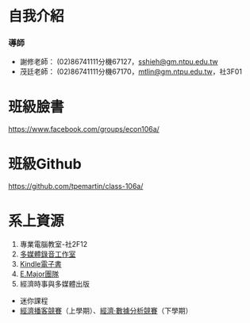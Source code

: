 # 自我介紹
### 導師
- 謝修老師：  (02)86741111分機67127，sshieh@gm.ntpu.edu.tw
- 茂廷老師：  (02)86741111分機67170，mtlin@gm.ntpu.edu.tw，社3F01

# 班級臉書
https://www.facebook.com/groups/econ106a/

# 班級Github
https://github.com/tpemartin/class-106a/

# 系上資源  
1. 專業電腦教室-社2F12
2. [多媒體錄音工作室](http://www.ntpu.edu.tw/econ/news/news_more.php?id=404)  
3. [Kindle電子書](http://www.ntpu.edu.tw/econ/news/news_more.php?id=218)  
4. [E.Major團隊](https://www.facebook.com/Emajortaiwanforu/)  
5. 經濟時事與多媒體出版    
  - 迷你課程  
  - [經濟播客競賽](https://www.youtube.com/watch?v=tqX7fMnvWlo&list=PLOVwDEu1EbN2-i8PZ0fsyJGy5TcArPxF6&index=6)（上學期）、[經濟·數據分析競賽](https://www.facebook.com/ntpu.econ.data.champ.2017/)（下學期）
